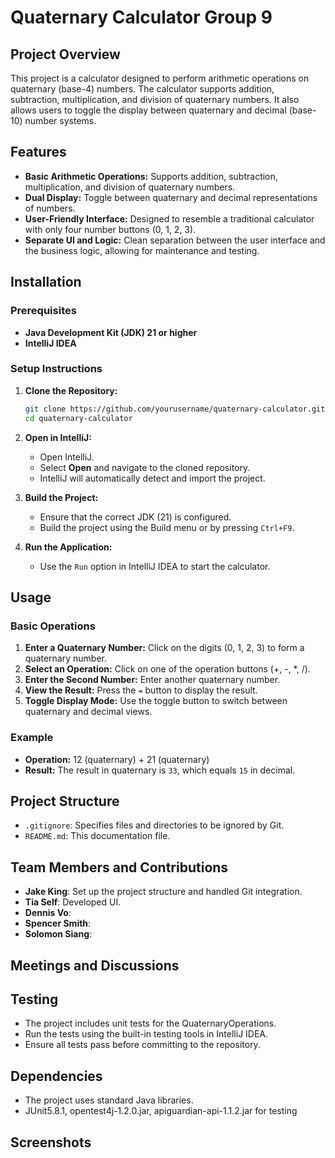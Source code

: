 # Quaternary Calculator Group 9

## Project Overview
This project is a calculator designed to perform arithmetic operations on quaternary (base-4) numbers. The calculator supports addition, subtraction, multiplication, and division of quaternary numbers. It also allows users to toggle the display between quaternary and decimal (base-10) number systems.

## Features
- **Basic Arithmetic Operations:** Supports addition, subtraction, multiplication, and division of quaternary numbers.
- **Dual Display:** Toggle between quaternary and decimal representations of numbers.
- **User-Friendly Interface:** Designed to resemble a traditional calculator with only four number buttons (0, 1, 2, 3).
- **Separate UI and Logic:** Clean separation between the user interface and the business logic, allowing for maintenance and testing.

## Installation
### Prerequisites
- **Java Development Kit (JDK) 21 or higher**
- **IntelliJ IDEA**

### Setup Instructions
1. **Clone the Repository:**
   ```bash
   git clone https://github.com/yourusername/quaternary-calculator.git
   cd quaternary-calculator
   ```

2. **Open in IntelliJ:**
    - Open IntelliJ.
    - Select **Open** and navigate to the cloned repository.
    - IntelliJ will automatically detect and import the project.

3. **Build the Project:**
    - Ensure that the correct JDK (21) is configured.
    - Build the project using the Build menu or by pressing `Ctrl+F9`.

4. **Run the Application:**
    - Use the `Run` option in IntelliJ IDEA to start the calculator.

## Usage
### Basic Operations
1. **Enter a Quaternary Number:** Click on the digits (0, 1, 2, 3) to form a quaternary number.
2. **Select an Operation:** Click on one of the operation buttons (+, -, *, /).
3. **Enter the Second Number:** Enter another quaternary number.
4. **View the Result:** Press the `=` button to display the result.
5. **Toggle Display Mode:** Use the toggle button to switch between quaternary and decimal views.

### Example
- **Operation:** 12 (quaternary) + 21 (quaternary)
- **Result:** The result in quaternary is `33`, which equals `15` in decimal.

## Project Structure
- `.gitignore`: Specifies files and directories to be ignored by Git.
- `README.md`: This documentation file.
<!-- add additional information such as 
src/test/operationTests: Contains unit tests for the project. 
once structure is determined continue to update-->

## Team Members and Contributions
- **Jake King**: Set up the project structure and handled Git integration.
- **Tia Self**: Developed UI.
- **Dennis Vo**:
- **Spencer Smith**:
- **Solomon Siang**:

## Meetings and Discussions
<!-- Format for adding meetings below:

## Meeting 1: [Date and Time]
- **Attendees:** [Names of attendees]
- **Medium:** [e.g., Zoom, Slack, in-person]
- **Discussion:** Initial project setup, task distribution, and timelines.

-->

## Testing
- The project includes unit tests for the QuaternaryOperations.
- Run the tests using the built-in testing tools in IntelliJ IDEA.
- Ensure all tests pass before committing to the repository.

## Dependencies
- The project uses standard Java libraries. 
- JUnit5.8.1, opentest4j-1.2.0.jar, apiguardian-api-1.1.2.jar for testing
<!-- update this with other dependencies if needed-->

## Screenshots
<!-- add screenshots here --> 


